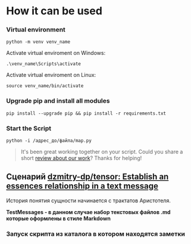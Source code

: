 # How it can be used

### Virtual environment
	python -m venv venv_name

Activate virtual enviroment on Windows:

    .\venv_name\Scripts\activate
Activate virtual enviroment on Linux:

	source venv_name/bin/activate

### Upgrade pip and install all modules
    pip install --upgrade pip && pip install -r requirements.txt

### Start the Script
    python -i /адрес_до/файла/map.py

>It's been great working together on your script. Could you share a short [review about our work](https://www.upwork.com/freelancers/~019b1ae0ab6a36cdf2)? Thanks for helping!

## Сценарий [dzmitry-dp/tensor: Establish an essences relationship in a text message](https://github.com/dzmitry-dp/tensor)

История понятия сущности начинается с трактатов Аристотеля. 

__TestMessages - в данном случае набор текстовых файлов .md которые оформлены в стиле Markdown__

### Запуск скрипта из каталога в котором находятся заметки

